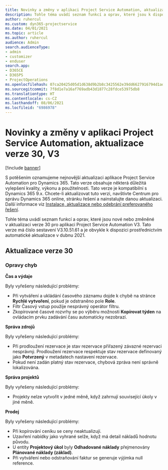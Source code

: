 ```yaml
---
title: Novinky a změny v aplikaci Project Service Automation, aktualizace verze 30, V3
description: Tohle téma uvádí seznam funkcí a oprav, které jsou k dispozici v Project Service Automation, aktualizace verze 30, V3.
author: ruhercul
ms.custom: dyn365-projectservice
ms.date: 04/01/2021
ms.topic: article
ms.author: ruhercul
audience: Admin
search.audienceType:
- admin
- customizer
- enduser
search.app:
- D365CE
- D365PS
- ProjectOperations
ms.openlocfilehash: 07ca20425d05d1d638d9b2b8c3425562e39dd6627916794d1ad8441f00658459
ms.sourcegitcommit: 7f8d1e7a16af769adb43d1877c28fdce53975db8
ms.translationtype: HT
ms.contentlocale: cs-CZ
ms.lasthandoff: 08/06/2021
ms.locfileid: "6986978"
---
```

# <a name="whats-new-or-changed-in-project-service-automation-update-release-30-v3"></a>Novinky a změny v aplikaci Project Service Automation, aktualizace verze 30, V3

[!include [banner](../includes/psa-now-project-operations.md)]

S potěšením oznamujeme nejnovější aktualizaci aplikace Project Service Automation pro Dynamics 365. Tato verze obsahuje některá důležitá vylepšení kvality, výkonu a použitelnosti. Tato verze je kompatibilní s Dynamics 365 9.x. Chcete-li aktualizovat tuto verzi, navštivte Centrum pro správu Dynamics 365 online, stránku řešení a nainstalujte danou aktualizaci. Další informace viz [Instalace, aktualizace nebo odebrání preferovaného řešení](/power-platform/admin/install-remove-preferred-solution.md).

Tohle téma uvádí seznam funkcí a oprav, které jsou nové nebo změněné v aktualizaci verze 30 pro aplikaci Project Service Automation V3. Tato verze má číslo sestavení V3.10.51.61 a je obvykle k dispozici prostřednictvím automatické aktualizace v dubnu 2021.

## <a name="update-release-30"></a>Aktualizace verze 30

### <a name="bug-fixes"></a>Opravy chyb

**Čas a výdaje**

Byly vyřešeny následující problémy:

- Při vytváření a ukládání časového záznamu dojde k chybě na stránce **Rychlé vytvoření**, pokud je odstraněno pole **Role**.
- Filtr Časový vstup použije nesprávný operátor filtru.
- Zkopírované časové rozvrhy se po výběru možnosti **Kopírovat týden** na ovládacím prvku zadávání času automaticky nezobrazí.

**Správa zdrojů**

Byly vyřešeny následující problémy:

- Při prodloužení rezervace je stav rezervace přiřazený závazné rezervaci nesprávný. Prodloužení rezervace respektuje stav rezervace definovaný jako **Potvrzený** v metadatech nastavení rezervace.
- Pokud není zadán platný stav rezervace, chybová zpráva není správně lokalizována.

**Správa projektů**

Byly vyřešeny následující problémy:

- Projekty nelze vytvořit v jedné měně, když zahrnují související úkoly v jiné měně.

**Prodej**

Byly vyřešeny následující problémy:

- Při kopírování ceníku se ceny neaktualizují.
- Uzavření nabídky jako vyhrané selže, když má detail nákladů hodnotu původu.
- U entity **Projektový úkol** byly **Odhadované náklady** přejmenovány **Plánované náklady (základ)**.
- Při vytváření nebo odstraňování faktur se generuje výjimka null reference.
